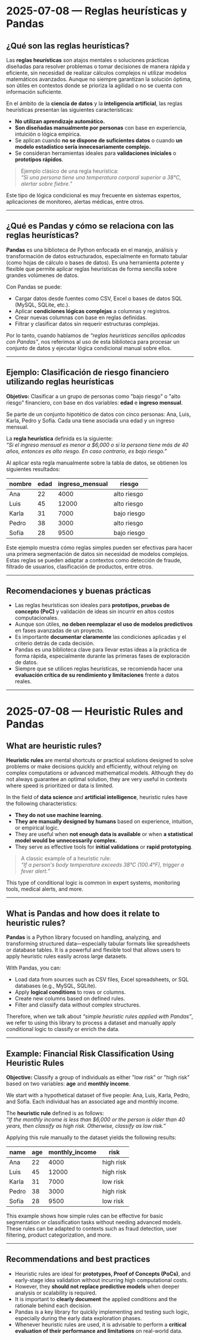 # 2025-07-08 — Reglas heurísticas y Pandas

## ¿Qué son las reglas heurísticas?

Las **reglas heurísticas** son atajos mentales o soluciones prácticas diseñadas para resolver problemas o tomar decisiones de manera rápida y eficiente, sin necesidad de realizar cálculos complejos ni utilizar modelos matemáticos avanzados. Aunque no siempre garantizan la solución óptima, son útiles en contextos donde se prioriza la agilidad o no se cuenta con información suficiente.

En el ámbito de la **ciencia de datos** y la **inteligencia artificial**, las reglas heurísticas presentan las siguientes características:

- **No utilizan aprendizaje automático.**
- **Son diseñadas manualmente por personas** con base en experiencia, intuición o lógica empírica.
- Se aplican cuando **no se dispone de suficientes datos** o cuando **un modelo estadístico sería innecesariamente complejo.**
- Se consideran herramientas ideales para **validaciones iniciales** o **prototipos rápidos**.

> Ejemplo clásico de una regla heurística:  
> *“Si una persona tiene una temperatura corporal superior a 38°C, alertar sobre fiebre.”*

Este tipo de lógica condicional es muy frecuente en sistemas expertos, aplicaciones de monitoreo, alertas médicas, entre otros.

---

## ¿Qué es Pandas y cómo se relaciona con las reglas heurísticas?

**Pandas** es una biblioteca de Python enfocada en el manejo, análisis y transformación de datos estructurados, especialmente en formato tabular (como hojas de cálculo o bases de datos). Es una herramienta potente y flexible que permite aplicar reglas heurísticas de forma sencilla sobre grandes volúmenes de datos.

Con Pandas se puede:

- Cargar datos desde fuentes como CSV, Excel o bases de datos SQL (MySQL, SQLite, etc.).
- Aplicar **condiciones lógicas complejas** a columnas y registros.
- Crear nuevas columnas con base en reglas definidas.
- Filtrar y clasificar datos sin requerir estructuras complejas.

Por lo tanto, cuando hablamos de *“reglas heurísticas sencillas aplicadas con Pandas”*, nos referimos al uso de esta biblioteca para procesar un conjunto de datos y ejecutar lógica condicional manual sobre ellos.

---

## Ejemplo: Clasificación de riesgo financiero utilizando reglas heurísticas

**Objetivo:** Clasificar a un grupo de personas como "bajo riesgo" o "alto riesgo" financiero, con base en dos variables: **edad** e **ingreso mensual**.

Se parte de un conjunto hipotético de datos con cinco personas: Ana, Luis, Karla, Pedro y Sofía. Cada una tiene asociada una edad y un ingreso mensual.

La **regla heurística** definida es la siguiente:  
*“Si el ingreso mensual es menor a $6,000 o si la persona tiene más de 40 años, entonces es alto riesgo. En caso contrario, es bajo riesgo.”*

Al aplicar esta regla manualmente sobre la tabla de datos, se obtienen los siguientes resultados:

| nombre | edad | ingreso_mensual | riesgo      |
|--------|------|-----------------|-------------|
| Ana    | 22   | 4000            | alto riesgo |
| Luis   | 45   | 12000           | alto riesgo |
| Karla  | 31   | 7000            | bajo riesgo |
| Pedro  | 38   | 3000            | alto riesgo |
| Sofía  | 28   | 9500            | bajo riesgo |

Este ejemplo muestra cómo reglas simples pueden ser efectivas para hacer una primera segmentación de datos sin necesidad de modelos complejos. Estas reglas se pueden adaptar a contextos como detección de fraude, filtrado de usuarios, clasificación de productos, entre otros.

---

## Recomendaciones y buenas prácticas

- Las reglas heurísticas son ideales para **prototipos, pruebas de concepto (PoC)** y validación de ideas sin incurrir en altos costos computacionales.
- Aunque son útiles, **no deben reemplazar el uso de modelos predictivos** en fases avanzadas de un proyecto.
- Es importante **documentar claramente** las condiciones aplicadas y el criterio detrás de cada decisión.
- Pandas es una biblioteca clave para llevar estas ideas a la práctica de forma rápida, especialmente durante las primeras fases de exploración de datos.
- Siempre que se utilicen reglas heurísticas, se recomienda hacer una **evaluación crítica de su rendimiento y limitaciones** frente a datos reales.

---

# 2025-07-08 — Heuristic Rules and Pandas

## What are heuristic rules?

**Heuristic rules** are mental shortcuts or practical solutions designed to solve problems or make decisions quickly and efficiently, without relying on complex computations or advanced mathematical models. Although they do not always guarantee an optimal solution, they are very useful in contexts where speed is prioritized or data is limited.

In the field of **data science** and **artificial intelligence**, heuristic rules have the following characteristics:

- **They do not use machine learning.**
- **They are manually designed by humans** based on experience, intuition, or empirical logic.
- They are useful when **not enough data is available** or when **a statistical model would be unnecessarily complex.**
- They serve as effective tools for **initial validations** or **rapid prototyping**.

> A classic example of a heuristic rule:  
> *“If a person's body temperature exceeds 38°C (100.4°F), trigger a fever alert.”*

This type of conditional logic is common in expert systems, monitoring tools, medical alerts, and more.

---

## What is Pandas and how does it relate to heuristic rules?

**Pandas** is a Python library focused on handling, analyzing, and transforming structured data—especially tabular formats like spreadsheets or database tables. It is a powerful and flexible tool that allows users to apply heuristic rules easily across large datasets.

With Pandas, you can:

- Load data from sources such as CSV files, Excel spreadsheets, or SQL databases (e.g., MySQL, SQLite).
- Apply **logical conditions** to rows or columns.
- Create new columns based on defined rules.
- Filter and classify data without complex structures.

Therefore, when we talk about *“simple heuristic rules applied with Pandas”*, we refer to using this library to process a dataset and manually apply conditional logic to classify or enrich the data.

---

## Example: Financial Risk Classification Using Heuristic Rules

**Objective:** Classify a group of individuals as either "low risk" or "high risk" based on two variables: **age** and **monthly income**.

We start with a hypothetical dataset of five people: Ana, Luis, Karla, Pedro, and Sofía. Each individual has an associated age and monthly income.

The **heuristic rule** defined is as follows:  
*“If the monthly income is less than $6,000 or the person is older than 40 years, then classify as high risk. Otherwise, classify as low risk.”*

Applying this rule manually to the dataset yields the following results:

| name   | age | monthly_income | risk        |
|--------|-----|----------------|-------------|
| Ana    | 22  | 4000           | high risk   |
| Luis   | 45  | 12000          | high risk   |
| Karla  | 31  | 7000           | low risk    |
| Pedro  | 38  | 3000           | high risk   |
| Sofía  | 28  | 9500           | low risk    |

This example shows how simple rules can be effective for basic segmentation or classification tasks without needing advanced models. These rules can be adapted to contexts such as fraud detection, user filtering, product categorization, and more.

---

## Recommendations and best practices

- Heuristic rules are ideal for **prototypes, Proof of Concepts (PoCs)**, and early-stage idea validation without incurring high computational costs.
- However, they **should not replace predictive models** when deeper analysis or scalability is required.
- It is important to **clearly document** the applied conditions and the rationale behind each decision.
- Pandas is a key library for quickly implementing and testing such logic, especially during the early data exploration phases.
- Whenever heuristic rules are used, it is advisable to perform a **critical evaluation of their performance and limitations** on real-world data.
